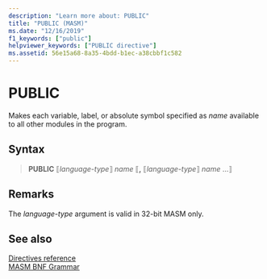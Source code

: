 ```yaml
---
description: "Learn more about: PUBLIC"
title: "PUBLIC (MASM)"
ms.date: "12/16/2019"
f1_keywords: ["public"]
helpviewer_keywords: ["PUBLIC directive"]
ms.assetid: 56e15a68-8a35-4bdd-b1ec-a38cbbf1c582
---
```

# PUBLIC

Makes each variable, label, or absolute symbol specified as *name* available to all other modules in the program.

## Syntax

> **PUBLIC** ⟦*language-type*⟧ *name* ⟦__,__ ⟦*language-type*⟧ *name* ...⟧

## Remarks

The *language-type* argument is valid in 32-bit MASM only.

## See also

[Directives reference](directives-reference.md)\
[MASM BNF Grammar](masm-bnf-grammar.md)
